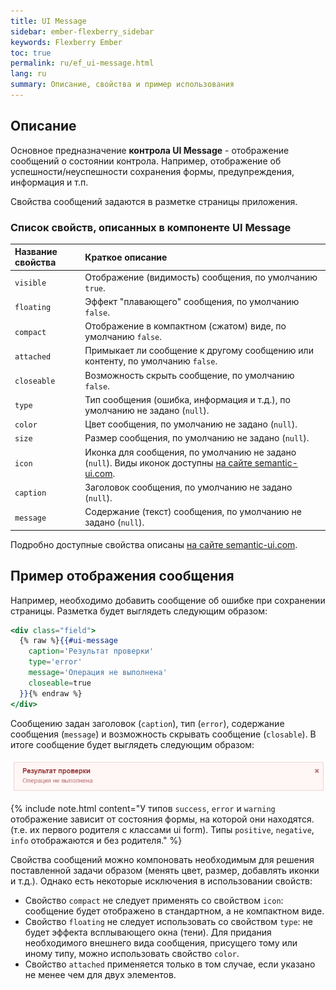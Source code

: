 ```yaml
---
title: UI Message
sidebar: ember-flexberry_sidebar
keywords: Flexberry Ember
toc: true
permalink: ru/ef_ui-message.html
lang: ru
summary: Описание, свойства и пример использования
---
```


## Описание

Основное предназначение __контрола UI Message__ - отображение сообщений о состоянии контрола. Например, отображение об успешности/неуспешности сохранения формы, предупреждения, информация и т.п.

Свойства сообщений задаются в разметке страницы приложения.

### Список свойств, описанных в компоненте UI Message

Название свойства |Краткое описание
:-----------------|:------------------
`visible`| Отображение (видимость) сообщения, по умолчанию `true`.
`floating`| Эффект "плавающего" сообщения, по умолчанию `false`.
`compact`| Отображение в компактном (сжатом) виде, по умолчанию `false`.
`attached`| Примыкает ли сообщение к другому сообщению или контенту, по умолчанию `false`.
`closeable`| Возможность скрыть сообщение, по умолчанию `false`.
`type`| Тип сообщения (ошибка, информация и т.д.), по умолчанию не задано (`null`).
`color`| Цвет сообщения, по умолчанию не задано (`null`).
`size`| Размер сообщения, по умолчанию не задано (`null`).
`icon`| Иконка для сообщения, по умолчанию не задано (`null`). Виды иконок доступны [на сайте semantic-ui.com](http://semantic-ui.com/elements/icon.html).
`caption`| Заголовок сообщения, по умолчанию не задано (`null`).
`message`| Содержание (текст) сообщения, по умолчанию не задано (`null`).

Подробно доступные свойства описаны [на сайте semantic-ui.com](http://semantic-ui.com/collections/message.html).

## Пример отображения сообщения

Например, необходимо добавить сообщение об ошибке при сохранении страницы. Разметка будет выглядеть следующим образом:

```hbs
<div class="field">
  {% raw %}{{#ui-message
    caption='Результат проверки'
    type='error'
    message='Операция не выполнена'
    closeable=true
  }}{% endraw %}
</div>
```
Сообщению задан заголовок (`caption`), тип (`error`), содержание сообщения (`message`) и возможность скрывать сообщение (`closable`).
В итоге сообщение будет выглядеть следующим образом:

![](/images/pages/products/flexberry-ember/ember-flexberry/controls/example-for-ui-message.png)

{% include note.html content="У типов `success`, `error` и `warning` отображение зависит от состояния формы, на которой они находятся. (т.е. их первого родителя с классами ui form). Типы `positive`, `negative`, `info` отображаются и без родителя." %}

Свойства сообщений можно компоновать необходимым для решения поставленной задачи образом (менять цвет, размер, добавлять иконки и т.д.). 
Однако есть некоторые исключения в использовании свойств:  
* Свойство `compact` не следует применять со свойством `icon`: сообщение будет отображено в стандартном, а не компактном виде.  
* Свойство `floating` не следует использовать со свойством `type`: не будет эффекта всплывающего окна (тени). Для придания необходимого внешнего вида сообщения, присущего тому или иному типу, можно использовать свойство `color`.  
* Свойство `attached` применяется только в том случае, если указано не менее чем для двух элементов.